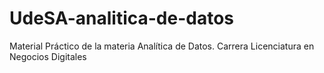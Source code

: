 # UdeSA-analitica-de-datos
Material Práctico de la materia Analítica de Datos. Carrera Licenciatura en Negocios Digitales
